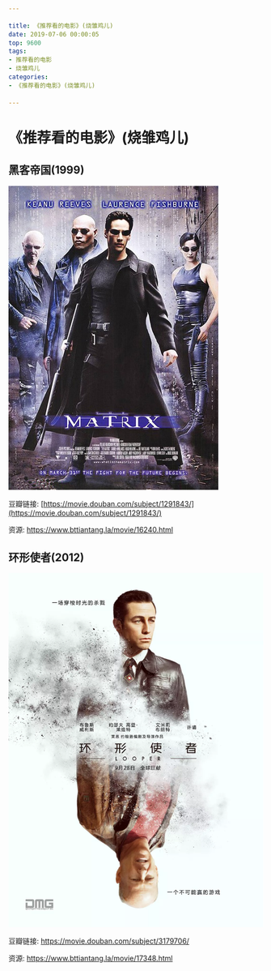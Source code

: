 ```yaml
---

title: 《推荐看的电影》(烧雏鸡儿)
date: 2019-07-06 00:00:05
top: 9600
tags: 
- 推荐看的电影
- 烧雏鸡儿
categories:
- 《推荐看的电影》(烧雏鸡儿)

---
```


# 《推荐看的电影》(烧雏鸡儿)

<!-- more -->

## 黑客帝国(1999)

![](https://raw.githubusercontent.com/zhaoolee/GraphBed/master/zhaoolee_images000002/56cae86a632ad275e693d36f6442e4ad.png)



豆瓣链接: [https://movie.douban.com/subject/1291843/](https://movie.douban.com/subject/1291843/)

资源: <https://www.bttiantang.la/movie/16240.html>





## 环形使者(2012)



![](https://raw.githubusercontent.com/zhaoolee/GraphBed/master/zhaoolee_images000002/7bd9936e258e39eb5312fe74e271caa2.png)



豆瓣链接: https://movie.douban.com/subject/3179706/

资源: <https://www.bttiantang.la/movie/17348.html>





